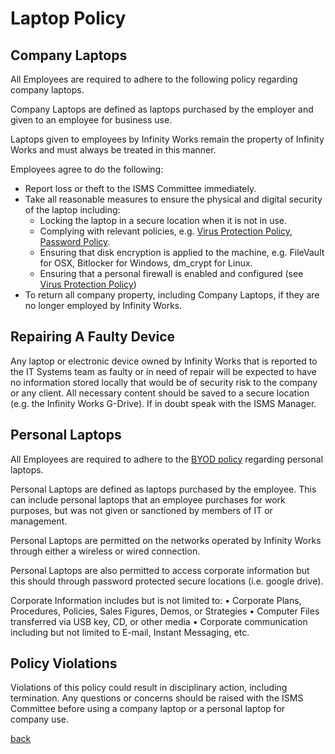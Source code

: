 # Laptop Policy

## Company Laptops
All Employees are required to adhere to the following policy regarding company laptops.

Company Laptops are defined as laptops purchased by the employer and given to an employee for business use.

Laptops given to employees by Infinity Works remain the property of Infinity Works and must always be treated in this manner.

Employees agree to do the following:
* Report loss or theft to the ISMS Committee immediately.
* Take all reasonable measures to ensure the physical and digital security of the laptop including:
   * Locking the laptop in a secure location when it is not in use.
   * Complying with relevant policies, e.g. [Virus Protection Policy](../virusprotection/readme.md), [Password Policy](../password/readme.md).
   * Ensuring that disk encryption is applied to the machine, e.g. FileVault for OSX, Bitlocker for Windows, dm_crypt for Linux.
   * Ensuring that a personal firewall is enabled and configured (see  [Virus Protection Policy](../virusprotection/readme.md))
* To return all company property, including Company Laptops, if they are no longer employed by Infinity Works.

## Repairing A Faulty Device

Any laptop or electronic device owned by Infinity Works that is reported to the IT Systems team as faulty or in need of repair will 
be expected to have no information stored locally that would be of security risk to the company or any client. All necessary content should be saved to a secure location (e.g. the Infinity Works G-Drive). If in doubt speak with the ISMS Manager. 

## Personal Laptops

All Employees are required to adhere to the [BYOD policy](../byod/readme.md) regarding personal laptops.

Personal Laptops are defined as laptops purchased by the employee. This can include personal laptops that an employee purchases for work purposes, but was not given or sanctioned by members of IT or management.

Personal Laptops are permitted on the networks operated by Infinity Works through either a wireless or wired connection.

Personal Laptops are also permitted to access corporate information but this should through password protected secure locations (i.e. google drive).

Corporate Information includes but is not limited to:
• Corporate Plans, Procedures, Policies, Sales Figures, Demos, or Strategies
• Computer Files transferred via USB key, CD, or other media
• Corporate communication including but not limited to E-mail, Instant Messaging, etc.

## Policy Violations
Violations of this policy could result in disciplinary action, including termination. Any questions or concerns should be raised with the ISMS Committee before using a company laptop or a personal laptop for company use.

[back](../README.md#a-z-policies)
